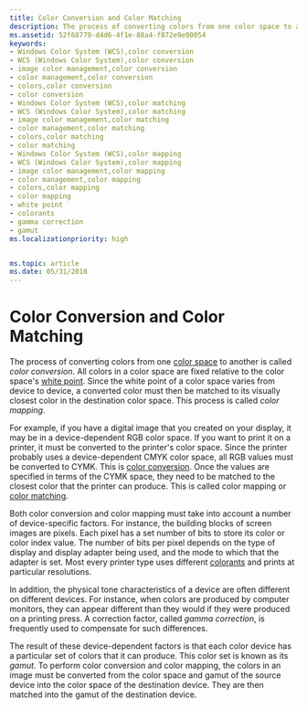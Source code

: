 ```yaml
---
title: Color Conversion and Color Matching
description: The process of converting colors from one color space to another is called color conversion.
ms.assetid: 52f68779-d4d6-4f1e-88a4-f872e9e90054
keywords:
- Windows Color System (WCS),color conversion
- WCS (Windows Color System),color conversion
- image color management,color conversion
- color management,color conversion
- colors,color conversion
- color conversion
- Windows Color System (WCS),color matching
- WCS (Windows Color System),color matching
- image color management,color matching
- color management,color matching
- colors,color matching
- color matching
- Windows Color System (WCS),color mapping
- WCS (Windows Color System),color mapping
- image color management,color mapping
- color management,color mapping
- colors,color mapping
- color mapping
- white point
- colorants
- gamma correction
- gamut
ms.localizationpriority: high


ms.topic: article
ms.date: 05/31/2018
---
```


# Color Conversion and Color Matching

The process of converting colors from one [color space](c.md) to another is called *color conversion*. All colors in a color space are fixed relative to the color space's [white point](w.md). Since the white point of a color space varies from device to device, a converted color must then be matched to its visually closest color in the destination color space. This process is called *color mapping*.

For example, if you have a digital image that you created on your display, it may be in a device-dependent RGB color space. If you want to print it on a printer, it must be converted to the printer's color space. Since the printer probably uses a device-dependent CMYK color space, all RGB values must be converted to CYMK. This is [color conversion](c.md). Once the values are specified in terms of the CYMK space, they need to be matched to the closest color that the printer can produce. This is called color mapping or [color matching](c.md).

Both color conversion and color mapping must take into account a number of device-specific factors. For instance, the building blocks of screen images are pixels. Each pixel has a set number of bits to store its color or color index value. The number of bits per pixel depends on the type of display and display adapter being used, and the mode to which that the adapter is set. Most every printer type uses different [colorants](c.md) and prints at particular resolutions.

In addition, the physical tone characteristics of a device are often different on different devices. For instance, when colors are produced by computer monitors, they can appear different than they would if they were produced on a printing press. A correction factor, called *gamma correction*, is frequently used to compensate for such differences.

The result of these device-dependent factors is that each color device has a particular set of colors that it can produce. This color set is known as its *gamut*. To perform color conversion and color mapping, the colors in an image must be converted from the color space and gamut of the source device into the color space of the destination device. They are then matched into the gamut of the destination device.

 

 





